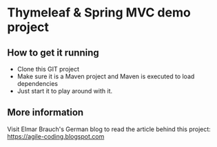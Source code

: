 # Thymeleaf & Spring MVC demo project

## How to get it running
* Clone this GIT project
* Make sure it is a Maven project and Maven is executed to load dependencies
* Just start it to play around with it.

## More information
Visit Elmar Brauch's German blog to read the article behind this project:
https://agile-coding.blogspot.com

